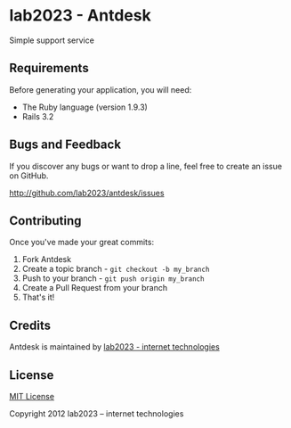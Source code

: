 lab2023 - Antdesk
=========

Simple support service

Requirements
------------
Before generating your application, you will need:

* The Ruby language (version 1.9.3)
* Rails 3.2

Bugs and Feedback
------------
If you discover any bugs or want to drop a line, feel free to create an issue on GitHub.

http://github.com/lab2023/antdesk/issues

Contributing
------------

Once you've made your great commits:

1. Fork Antdesk
2. Create a topic branch - `git checkout -b my_branch`
3. Push to your branch - `git push origin my_branch`
4. Create a Pull Request from your branch
5. That's it!

Credits
-------

Antdesk is maintained  by [lab2023 - internet technologies](http://lab2023.com/)

License
-------

[MIT License](http://www.opensource.org/licenses/mit-license)

Copyright 2012 lab2023 – internet technologies
